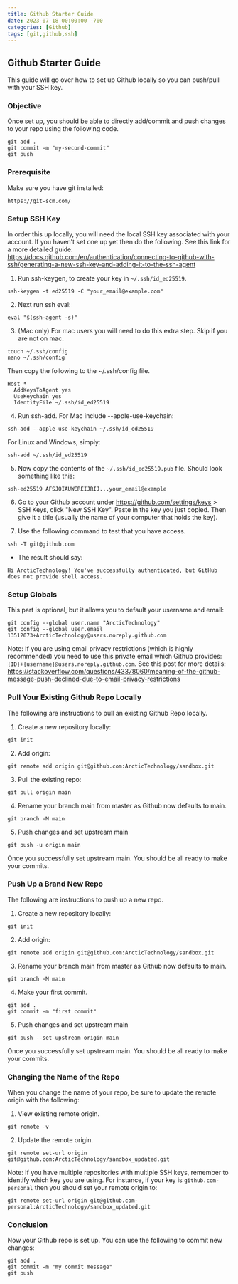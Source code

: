 ```yaml
---
title: Github Starter Guide
date: 2023-07-18 00:00:00 -700
categories: [Github]
tags: [git,github,ssh]
---
```


## Github Starter Guide
This guide will go over how to set up Github locally so you can push/pull with your SSH key.

### Objective
Once set up, you should be able to directly add/commit and push changes to your repo using the following code.
```
git add .
git commit -m "my-second-commit"
git push
```

### Prerequisite
Make sure you have git installed:
```
https://git-scm.com/
```

### Setup SSH Key
In order this up locally, you will need the local SSH key associated with your account. If you haven't set one up yet then do the following. See this link for a more detailed guide: https://docs.github.com/en/authentication/connecting-to-github-with-ssh/generating-a-new-ssh-key-and-adding-it-to-the-ssh-agent

1. Run ssh-keygen, to create your key in ```~/.ssh/id_ed25519```.
```
ssh-keygen -t ed25519 -C "your_email@example.com"
```
2. Next run ssh eval:
```
eval "$(ssh-agent -s)"
```
3. (Mac only) For mac users you will need to do this extra step. Skip if you are not on mac.
```
touch ~/.ssh/config
nano ~/.ssh/config
```
Then copy the following to the ~/.ssh/config file.
```
Host *
  AddKeysToAgent yes
  UseKeychain yes
  IdentityFile ~/.ssh/id_ed25519
``` 
4. Run ssh-add.
For Mac include --apple-use-keychain:
```
ssh-add --apple-use-keychain ~/.ssh/id_ed25519
```
For Linux and Windows, simply:
```
ssh-add ~/.ssh/id_ed25519
```

5. Now copy the contents of the ```~/.ssh/id_ed25519.pub``` file. Should look something like this:
```
ssh-ed25519 AFSJOIAUWEREIJRIJ...your_email@example
```

6. Go to your Github account under https://github.com/settings/keys > SSH Keys, click "New SSH Key". Paste in the key you just copied. Then give it a title (usually the name of your computer that holds the key).

7. Use the following command to test that you have access.
```
ssh -T git@github.com
```
* The result should say:
```
Hi ArcticTechnology! You've successfully authenticated, but GitHub does not provide shell access.
```

### Setup Globals

This part is optional, but it allows you to default your username and email:
```
git config --global user.name "ArcticTechnology"
git config --global user.email 13512073+ArcticTechnology@users.noreply.github.com
```
Note: If you are using email privacy restrictions (which is highly recommended) you need to use this private email which Github provides: ```{ID}+{username}@users.noreply.github.com```. See this post for more details:
https://stackoverflow.com/questions/43378060/meaning-of-the-github-message-push-declined-due-to-email-privacy-restrictions

### Pull Your Existing Github Repo Locally
The following are instructions to pull an existing Github Repo locally.
1. Create a new repository locally: 
```
git init
```
2. Add origin:
```
git remote add origin git@github.com:ArcticTechnology/sandbox.git
```
3. Pull the existing repo:
```
git pull origin main
```
4. Rename your branch main from master as Github now defaults to main.
```
git branch -M main
```
5. Push changes and set upstream main
```
git push -u origin main
```
Once you successfully set upstream main. You should be all ready to make your commits.

### Push Up a Brand New Repo
The following are instructions to push up a new repo.
1. Create a new repository locally: 
```
git init
```
2. Add origin:
```
git remote add origin git@github.com:ArcticTechnology/sandbox.git
```
3. Rename your branch main from master as Github now defaults to main.
```
git branch -M main
```
4. Make your first commit.
```
git add .
git commit -m "first commit"
```
5. Push changes and set upstream main
```
git push --set-upstream origin main
```
Once you successfully set upstream main. You should be all ready to make your commits.

### Changing the Name of the Repo
When you change the name of your repo, be sure to update the remote origin with the following:
1. View existing remote origin.
```
git remote -v
```

2. Update the remote origin.
```
git remote set-url origin git@github.com:ArcticTechnology/sandbox_updated.git
```
Note: If you have multiple repositories with multiple SSH keys, remember to identify which key you are using. For instance, if your key is ```github.com-personal``` then you should set your remote origin to:
```
git remote set-url origin git@github.com-personal:ArcticTechnology/sandbox_updated.git
```

### Conclusion
Now your Github repo is set up. You can use the following to commit new changes:
```
git add .
git commit -m "my commit message"
git push
```
